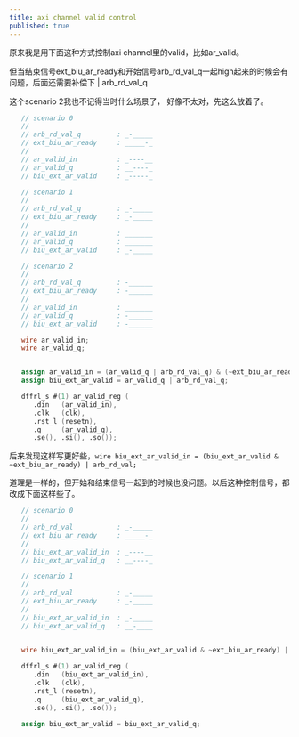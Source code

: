 ```yaml
---
title: axi channel valid control
published: true
---
```


原来我是用下面这种方式控制axi channel里的valid，比如ar_valid。

但当结束信号ext_biu_ar_ready和开始信号arb_rd_val_q一起high起来的时候会有问题，后面还需要补偿下 | arb_rd_val_q

这个scenario 2我也不记得当时什么场景了， 好像不太对，先这么放着了。

`````verilog
   // scenario 0
   //
   // arb_rd_val_q         : _-_____
   // ext_biu_ar_ready     : _____-_
   //
   // ar_valid_in          : _----__
   // ar_valid_q           : __----_
   // biu_ext_ar_valid     : _-----_ 

   // scenario 1
   // 
   // arb_rd_val_q         : _-_____
   // ext_biu_ar_ready     : _-_____
   //
   // ar_valid_in          : _______
   // ar_valid_q           : _______ 
   // biu_ext_ar_valid     : _-_____ 

   // scenario 2
   // 
   // arb_rd_val_q         : -______
   // ext_biu_ar_ready     : -______
   //
   // ar_valid_in          : _______
   // ar_valid_q           : -______ 
   // biu_ext_ar_valid     : -______ 

   wire ar_valid_in;
   wire ar_valid_q;


   assign ar_valid_in = (ar_valid_q | arb_rd_val_q) & (~ext_biu_ar_ready);
   assign biu_ext_ar_valid = ar_valid_q | arb_rd_val_q;

   dffrl_s #(1) ar_valid_reg (
      .din   (ar_valid_in),
      .clk   (clk),
      .rst_l (resetn),
      .q     (ar_valid_q),
      .se(), .si(), .so());

`````

后来发现这样写更好些，`wire biu_ext_ar_valid_in = (biu_ext_ar_valid & ~ext_biu_ar_ready) | arb_rd_val;`

道理是一样的，但开始和结束信号一起到的时候也没问题。以后这种控制信号，都改成下面这样些了。


`````verilog
   // scenario 0
   //
   // arb_rd_val           : _-_____
   // ext_biu_ar_ready     : _____-_
   //
   // biu_ext_ar_valid_in  : _----__
   // biu_ext_ar_valid_q   : __----_

   // scenario 1
   // 
   // arb_rd_val           : _-_____
   // ext_biu_ar_ready     : _-_____
   //
   // biu_ext_ar_valid_in  : _-_____
   // biu_ext_ar_valid_q   : __-____ 


   wire biu_ext_ar_valid_in = (biu_ext_ar_valid & ~ext_biu_ar_ready) | arb_rd_val;
   
   dffrl_s #(1) ar_valid_reg (
      .din   (biu_ext_ar_valid_in),
      .clk   (clk),
      .rst_l (resetn),
      .q     (biu_ext_ar_valid_q),
      .se(), .si(), .so());

   assign biu_ext_ar_valid = biu_ext_ar_valid_q;

`````

